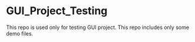 # GUI_Project_Testing
This repo is used only for testing GUI project. This repo includes only some demo files.
